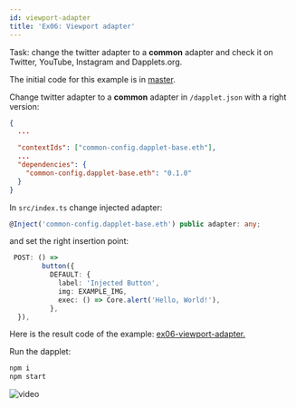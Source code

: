 ```yaml
---
id: viewport-adapter
title: 'Ex06: Viewport adapter'
---
```


Task: change the twitter adapter to a **common** adapter and check it on Twitter, YouTube, Instagram and Dapplets.org.

The initial code for this example is in [master](https://github.com/dapplets/dapplet-template/tree/master).

Change twitter adapter to a **common** adapter in `/dapplet.json` with a right version:

```json
{
  ...

  "contextIds": ["common-config.dapplet-base.eth"],
  ...
  "dependencies": {
    "common-config.dapplet-base.eth": "0.1.0"
  }
}
```

In `src/index.ts` change injected adapter:

```ts
@Inject('common-config.dapplet-base.eth') public adapter: any;
```

and set the right insertion point:

```ts
 POST: () =>
        button({
          DEFAULT: {
            label: 'Injected Button',
            img: EXAMPLE_IMG,
            exec: () => Core.alert('Hello, World!'),
          },
  }),
```

Here is the result code of the example: [ex06-viewport-adapter.](https://github.com/dapplets/dapplet-template/tree/ex06-viewport-adapter)

Run the dapplet:

```bash
npm i
npm start
```

![video](/video/ex_06.gif)
